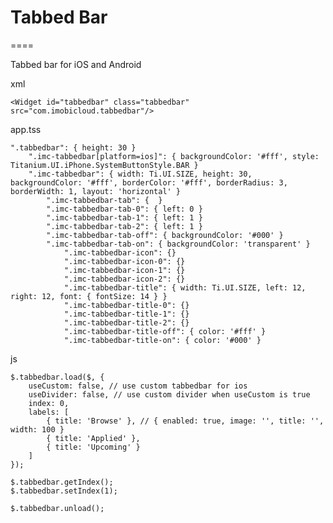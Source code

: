 # Tabbed Bar
====

Tabbed bar for iOS and Android

xml

	<Widget id="tabbedbar" class="tabbedbar" src="com.imobicloud.tabbedbar"/>

app.tss

	".tabbedbar": { height: 30 }
	    ".imc-tabbedbar[platform=ios]": { backgroundColor: '#fff', style: Titanium.UI.iPhone.SystemButtonStyle.BAR }
		".imc-tabbedbar": { width: Ti.UI.SIZE, height: 30, backgroundColor: '#fff', borderColor: '#fff', borderRadius: 3, borderWidth: 1, layout: 'horizontal' }
			".imc-tabbedbar-tab": {  }
			".imc-tabbedbar-tab-0": { left: 0 }
			".imc-tabbedbar-tab-1": { left: 1 }
			".imc-tabbedbar-tab-2": { left: 1 }
			".imc-tabbedbar-tab-off": { backgroundColor: '#000' }
			".imc-tabbedbar-tab-on": { backgroundColor: 'transparent' }
				".imc-tabbedbar-icon": {}
				".imc-tabbedbar-icon-0": {}
				".imc-tabbedbar-icon-1": {}
				".imc-tabbedbar-icon-2": {}
				".imc-tabbedbar-title": { width: Ti.UI.SIZE, left: 12, right: 12, font: { fontSize: 14 } }
				".imc-tabbedbar-title-0": {}
				".imc-tabbedbar-title-1": {}
				".imc-tabbedbar-title-2": {}
				".imc-tabbedbar-title-off": { color: '#fff' }
				".imc-tabbedbar-title-on": { color: '#000' }

js 

    $.tabbedbar.load($, {
    	useCustom: false, // use custom tabbedbar for ios
    	useDivider: false, // use custom divider when useCustom is true
        index: 0,
        labels: [
            { title: 'Browse' }, // { enabled: true, image: '', title: '', width: 100 }
            { title: 'Applied' },
            { title: 'Upcoming' }
        ]
    });

	$.tabbedbar.getIndex();
	$.tabbedbar.setIndex(1);
	
	$.tabbedbar.unload();